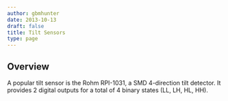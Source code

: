 ```yaml
---
author: gbmhunter
date: 2013-10-13
draft: false
title: Tilt Sensors
type: page
---
```


## Overview

A popular tilt sensor is the Rohm RPI-1031, a SMD 4-direction tilt detector. It provides 2 digital outputs for a total of 4 binary states (LL, LH, HL, HH).
